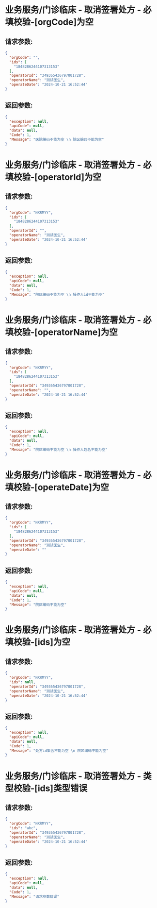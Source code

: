 
# 业务服务/门诊临床 - 取消签署处方 - 必填校验-[orgCode]为空
## 请求参数:
``` json
{
  "orgCode": "",
  "ids": [
    "1848286244107313153"
  ],
  "operatorId": "349365436797001728",
  "operatorName": "测试医生",
  "operateDate": "2024-10-21 16:52:44"
}
```
## 返回参数:
``` json
{
  "exception": null,
  "apiCode": null,
  "data": null,
  "Code": 1,
  "Message": "医院编码不能为空 \n 院区编码不能为空"
}
```
# 业务服务/门诊临床 - 取消签署处方 - 必填校验-[operatorId]为空
## 请求参数:
``` json
{
  "orgCode": "NXRMYY",
  "ids": [
    "1848286244107313153"
  ],
  "operatorId": "",
  "operatorName": "测试医生",
  "operateDate": "2024-10-21 16:52:44"
}
```
## 返回参数:
``` json
{
  "exception": null,
  "apiCode": null,
  "data": null,
  "Code": 1,
  "Message": "院区编码不能为空 \n 操作人id不能为空"
}
```
# 业务服务/门诊临床 - 取消签署处方 - 必填校验-[operatorName]为空
## 请求参数:
``` json
{
  "orgCode": "NXRMYY",
  "ids": [
    "1848286244107313153"
  ],
  "operatorId": "349365436797001728",
  "operatorName": "",
  "operateDate": "2024-10-21 16:52:44"
}
```
## 返回参数:
``` json
{
  "exception": null,
  "apiCode": null,
  "data": null,
  "Code": 1,
  "Message": "院区编码不能为空 \n 操作人姓名不能为空"
}
```
# 业务服务/门诊临床 - 取消签署处方 - 必填校验-[operateDate]为空
## 请求参数:
``` json
{
  "orgCode": "NXRMYY",
  "ids": [
    "1848286244107313153"
  ],
  "operatorId": "349365436797001728",
  "operatorName": "测试医生",
  "operateDate": ""
}
```
## 返回参数:
``` json
{
  "exception": null,
  "apiCode": null,
  "data": null,
  "Code": 1,
  "Message": "院区编码不能为空"
}
```
# 业务服务/门诊临床 - 取消签署处方 - 必填校验-[ids]为空
## 请求参数:
``` json
{
  "orgCode": "NXRMYY",
  "ids": null,
  "operatorId": "349365436797001728",
  "operatorName": "测试医生",
  "operateDate": "2024-10-21 16:52:44"
}
```
## 返回参数:
``` json
{
  "exception": null,
  "apiCode": null,
  "data": null,
  "Code": 1,
  "Message": "处方id集合不能为空 \n 院区编码不能为空"
}
```
# 业务服务/门诊临床 - 取消签署处方 - 类型校验-[ids]类型错误
## 请求参数:
``` json
{
  "orgCode": "NXRMYY",
  "ids": "abc",
  "operatorId": "349365436797001728",
  "operatorName": "测试医生",
  "operateDate": "2024-10-21 16:52:44"
}
```
## 返回参数:
``` json
{
  "exception": null,
  "apiCode": null,
  "data": null,
  "Code": 1,
  "Message": "请求参数错误"
}
```
